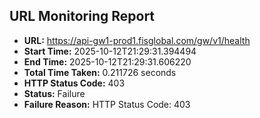 ## URL Monitoring Report

- **URL:** https://api-gw1-prod1.fisglobal.com/gw/v1/health
- **Start Time:** 2025-10-12T21:29:31.394494
- **End Time:** 2025-10-12T21:29:31.606220
- **Total Time Taken:** 0.211726 seconds
- **HTTP Status Code:** 403
- **Status:** Failure
- **Failure Reason:** HTTP Status Code: 403
